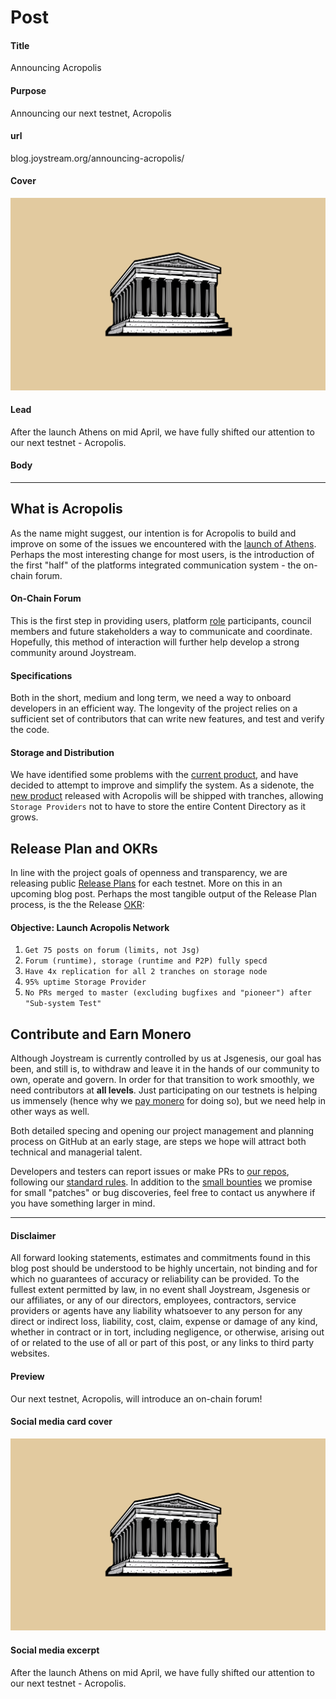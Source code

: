# Post

#### Title

Announcing Acropolis

#### Purpose

Announcing our next testnet, Acropolis

#### url

blog.joystream.org/announcing-acropolis/

#### Cover

<p align="center"><img src="announcing-acropolis-cover.png"></p>

#### Lead

After the launch Athens on mid April, we have fully shifted our attention to our next testnet - Acropolis.

#### Body

---

What is Acropolis
-----------------

As the name might suggest, our intention is for Acropolis to build and improve on some of the issues we encountered with the [launch of Athens](https://blog.joystream.org/athens-released/). Perhaps the most interesting change for most users, is the introduction of the first "half" of the platforms integrated communication system - the on-chain forum.

#### On-Chain Forum

This is the first step in providing users, platform [role](https://www.joystream.org/roles) participants, council members and future stakeholders a way to communicate and coordinate. Hopefully, this method of interaction will further help develop a strong community around Joystream.

#### Specifications

Both in the short, medium and long term, we need a way to onboard developers in an efficient way. The longevity of the project relies on a sufficient set of contributors that can write new features, and test and verify the code.

#### Storage and Distribution

We have identified some problems with the [current product](https://github.com/Joystream/storage-node-joystream), and have decided to attempt to improve and simplify the system. As a sidenote, the [new product](https://github.com/Joystream/joystream/pull/45) released with Acropolis will be shipped with tranches, allowing `Storage Providers` not to have to store the entire Content Directory as it grows.

Release Plan and OKRs
---------------------

In line with the project goals of openness and transparency, we are releasing public [Release Plans](https://github.com/Joystream/joystream/tree/master/testnets/acropolis) for each testnet. More on this in an upcoming blog post. Perhaps the most tangible output of the Release Plan process, is the the Release [OKR](https://en.wikipedia.org/wiki/OKR):

#### Objective: Launch Acropolis Network

1.  `Get 75 posts on forum (limits, not Jsg)`
2.  `Forum (runtime), storage (runtime and P2P) fully specd`
3.  `Have 4x replication for all 2 tranches on storage node`
4.  `95% uptime Storage Provider`
5.  `No PRs merged to master (excluding bugfixes and "pioneer") after "Sub-system Test"`

Contribute and Earn Monero
--------------------------

Although Joystream is currently controlled by us at Jsgenesis, our goal has been, and still is, to withdraw and leave it in the hands of our community to own, operate and govern. In order for that transition to work smoothly, we need contributors at **all levels**. Just participating on our testnets is helping us immensely (hence why we [pay monero](https://blog.joystream.org/pay-for-play/) for doing so), but we need help in other ways as well.

Both detailed specing and opening our project management and planning process on GitHub at an early stage, are steps we hope will attract both technical and managerial talent.

Developers and testers can report issues or make PRs to [our repos](https://github.com/Joystream), following our [standard rules](https://github.com/Joystream/joystream#contribute). In addition to the [small bounties](https://github.com/JoyStream/helpdesk#builders-and-bug-reporters) we promise for small "patches" or bug discoveries, feel free to contact us anywhere if you have something larger in mind.

---

#### Disclaimer

All forward looking statements, estimates and commitments found in this blog post should be understood to be highly uncertain, not binding and for which no guarantees of accuracy or reliability can be provided. To the fullest extent permitted by law, in no event shall Joystream, Jsgenesis or our affiliates, or any of our directors, employees, contractors,  service providers or agents have any liability whatsoever to any person  for any direct or indirect loss, liability, cost, claim, expense or  damage of any kind, whether in contract or in tort, including negligence, or otherwise, arising out of or related to the use of all or  part of this post, or any links to third party websites.

#### Preview

Our next testnet, Acropolis, will introduce an on-chain forum!

#### Social media card cover

<p align="center"><img src="announcing-acropolis-cover.png"></p>

#### Social media excerpt

After the launch Athens on mid April, we have fully shifted our attention to our next testnet - Acropolis.
